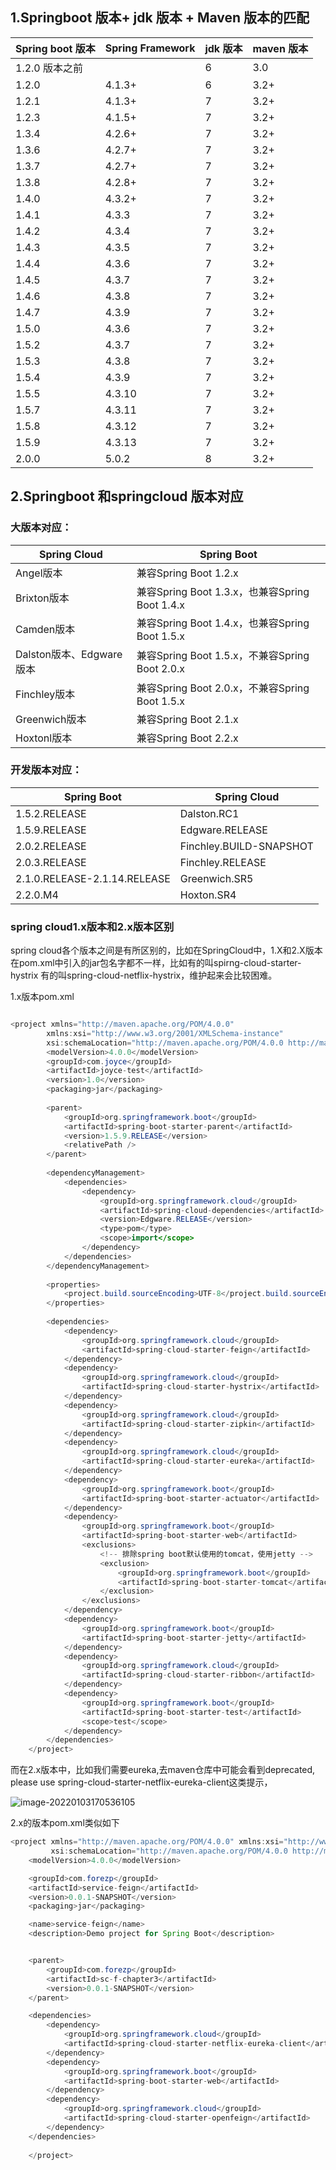 ## 

## 1.Springboot 版本+ jdk 版本 + Maven 版本的匹配

| Spring boot 版本 | Spring Framework | jdk 版本 | maven 版本 |
| ---------------- | ---------------- | -------- | ---------- |
| 1.2.0 版本之前   |                  | 6        | 3.0        |
| 1.2.0            |  4.1.3+	      | 6        | 3.2+       |
| 1.2.1            |  4.1.3+	      | 7        | 3.2+       |
| 1.2.3            |  4.1.5+	      | 7        | 3.2+       |
| 1.3.4            |  4.2.6+	      | 7        | 3.2+       |
| 1.3.6            |  4.2.7+	      | 7        | 3.2+       |
| 1.3.7            |  4.2.7+	      | 7        | 3.2+       |
| 1.3.8            |  4.2.8+	      | 7        | 3.2+       |
| 1.4.0            |  4.3.2+	      | 7        | 3.2+       |
| 1.4.1            |  4.3.3	     	  | 7        | 3.2+       |
| 1.4.2            |  4.3.4	          | 7        | 3.2+       |
| 1.4.3            |  4.3.5	          | 7        | 3.2+       |
| 1.4.4            |  4.3.6	          | 7        | 3.2+       |
| 1.4.5            |  4.3.7	          | 7        | 3.2+       |
| 1.4.6            |  4.3.8	          | 7        | 3.2+       |
| 1.4.7            |  4.3.9           | 7        | 3.2+       |
| 1.5.0            |  4.3.6	          | 7        | 3.2+       |
| 1.5.2            |  4.3.7	          | 7        | 3.2+       |
| 1.5.3            |  4.3.8	          | 7        | 3.2+       |
| 1.5.4            |  4.3.9	          | 7        | 3.2+       |
| 1.5.5            |  4.3.10	      | 7        | 3.2+       |
| 1.5.7            |  4.3.11	      | 7        | 3.2+       |
| 1.5.8            |  4.3.12	      | 7        | 3.2+       |
| 1.5.9            |  4.3.13	      | 7        | 3.2+       |
| 2.0.0            |  5.0.2	          | 8        | 3.2+       |



## 2.Springboot 和springcloud 版本对应

###  大版本对应： 

| Spring Cloud             | Spring Boot                                    |
| ------------------------ | ---------------------------------------------- |
| Angel版本                | 兼容Spring Boot 1.2.x                          |
| Brixton版本              | 兼容Spring Boot 1.3.x，也兼容Spring Boot 1.4.x |
| Camden版本               | 兼容Spring Boot 1.4.x，也兼容Spring Boot 1.5.x |
| Dalston版本、Edgware版本 | 兼容Spring Boot 1.5.x，不兼容Spring Boot 2.0.x |
| Finchley版本             | 兼容Spring Boot 2.0.x，不兼容Spring Boot 1.5.x |
| Greenwich版本            | 兼容Spring Boot 2.1.x                          |
| Hoxtonl版本              | 兼容Spring Boot 2.2.x                          |



### 开发版本对应：

| Spring Boot                  | Spring Cloud            |
| ---------------------------- | ----------------------- |
| 1.5.2.RELEASE                | Dalston.RC1             |
| 1.5.9.RELEASE                | Edgware.RELEASE         |
| 2.0.2.RELEASE                | Finchley.BUILD-SNAPSHOT |
| 2.0.3.RELEASE                | Finchley.RELEASE        |
| 2.1.0.RELEASE-2.1.14.RELEASE | Greenwich.SR5           |
| 2.2.0.M4                     | Hoxton.SR4              |

### spring cloud1.x版本和2.x版本区别

spring cloud各个版本之间是有所区别的，比如在SpringCloud中，1.X和2.X版本在pom.xml中引入的jar包名字都不一样，比如有的叫spirng-cloud-starter-hystrix 有的叫spring-cloud-netflix-hystrix，维护起来会比较困难。


 1.x版本pom.xml

```java

<project xmlns="http://maven.apache.org/POM/4.0.0"
	    xmlns:xsi="http://www.w3.org/2001/XMLSchema-instance"
	    xsi:schemaLocation="http://maven.apache.org/POM/4.0.0 http://maven.apache.org/xsd/maven-4.0.0.xsd">
	    <modelVersion>4.0.0</modelVersion>
	    <groupId>com.joyce</groupId>
	    <artifactId>joyce-test</artifactId>
	    <version>1.0</version>
	    <packaging>jar</packaging>
	
	    <parent>
	        <groupId>org.springframework.boot</groupId>
	        <artifactId>spring-boot-starter-parent</artifactId>
	        <version>1.5.9.RELEASE</version>
	        <relativePath /> 
	    </parent>
	    
	    <dependencyManagement>
	        <dependencies>
	            <dependency>
	                <groupId>org.springframework.cloud</groupId>
	                <artifactId>spring-cloud-dependencies</artifactId>
	                <version>Edgware.RELEASE</version>
	                <type>pom</type>
	                <scope>import</scope>
	            </dependency>
	        </dependencies>
	    </dependencyManagement>
	    
	    <properties>
	        <project.build.sourceEncoding>UTF-8</project.build.sourceEncoding>
	    </properties>
	
	    <dependencies>
	        <dependency>
	            <groupId>org.springframework.cloud</groupId>
	            <artifactId>spring-cloud-starter-feign</artifactId>
	        </dependency>
	        <dependency>
	            <groupId>org.springframework.cloud</groupId>
	            <artifactId>spring-cloud-starter-hystrix</artifactId>
	        </dependency>
	        <dependency>
	            <groupId>org.springframework.cloud</groupId>
	            <artifactId>spring-cloud-starter-zipkin</artifactId>
	        </dependency>
	        <dependency>
	            <groupId>org.springframework.cloud</groupId>
	            <artifactId>spring-cloud-starter-eureka</artifactId>
	        </dependency>
	        <dependency>
	            <groupId>org.springframework.boot</groupId>
	            <artifactId>spring-boot-starter-actuator</artifactId>
	        </dependency>
	        <dependency>
	            <groupId>org.springframework.boot</groupId>
	            <artifactId>spring-boot-starter-web</artifactId>
	            <exclusions>
	                <!-- 排除spring boot默认使用的tomcat，使用jetty -->
	                <exclusion>
	                    <groupId>org.springframework.boot</groupId>
	                    <artifactId>spring-boot-starter-tomcat</artifactId>
	                </exclusion>
	            </exclusions>
	        </dependency>
	        <dependency>
	            <groupId>org.springframework.boot</groupId>
	            <artifactId>spring-boot-starter-jetty</artifactId>
	        </dependency>
	        <dependency>
	            <groupId>org.springframework.cloud</groupId>
	            <artifactId>spring-cloud-starter-ribbon</artifactId>
	        </dependency>
	        <dependency>
	            <groupId>org.springframework.boot</groupId>
	            <artifactId>spring-boot-starter-test</artifactId>
	            <scope>test</scope>
	        </dependency>
	    </dependencies>
	</project>

```

 而在2.x版本中，比如我们需要eureka,去maven仓库中可能会看到deprecated, please use spring-cloud-starter-netflix-eureka-client这类提示，

![image-20220103170536105](C:\Users\Manager\AppData\Roaming\Typora\typora-user-images\image-20220103170536105.png)

2.x的版本pom.xml类似如下

```java
<project xmlns="http://maven.apache.org/POM/4.0.0" xmlns:xsi="http://www.w3.org/2001/XMLSchema-instance"
         xsi:schemaLocation="http://maven.apache.org/POM/4.0.0 http://maven.apache.org/xsd/maven-4.0.0.xsd">
    <modelVersion>4.0.0</modelVersion>

    <groupId>com.forezp</groupId>
    <artifactId>service-feign</artifactId>
    <version>0.0.1-SNAPSHOT</version>
    <packaging>jar</packaging>

    <name>service-feign</name>
    <description>Demo project for Spring Boot</description>


    <parent>
        <groupId>com.forezp</groupId>
        <artifactId>sc-f-chapter3</artifactId>
        <version>0.0.1-SNAPSHOT</version>
    </parent>

    <dependencies>
        <dependency>
            <groupId>org.springframework.cloud</groupId>
            <artifactId>spring-cloud-starter-netflix-eureka-client</artifactId>
        </dependency>
        <dependency>
            <groupId>org.springframework.boot</groupId>
            <artifactId>spring-boot-starter-web</artifactId>
        </dependency>
        <dependency>
            <groupId>org.springframework.cloud</groupId>
            <artifactId>spring-cloud-starter-openfeign</artifactId>
        </dependency>
    </dependencies>
    
    </project>


```

